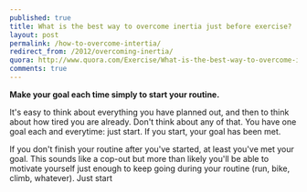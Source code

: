 ```yaml
---
published: true
title: What is the best way to overcome inertia just before exercise?
layout: post
permalink: /how-to-overcome-intertia/
redirect_from: /2012/overcoming-inertia/
quora: http://www.quora.com/Exercise/What-is-the-best-way-to-overcome-inertia-just-before-exercise/answer/Ben-Lopatin
comments: true
---
```


**Make your goal each time simply to start your routine.**

It's easy to think about everything you have planned out, and then to
think about how tired you are already. Don't think about any of that.
You have one goal each and everytime: just start. If you start, your
goal has been met.

If you don't finish your routine after you've started, at least you've
met your goal. This sounds like a cop-out but more than likely you'll be
able to motivate yourself just enough to keep going during your routine
(run, bike, climb, whatever). Just start
